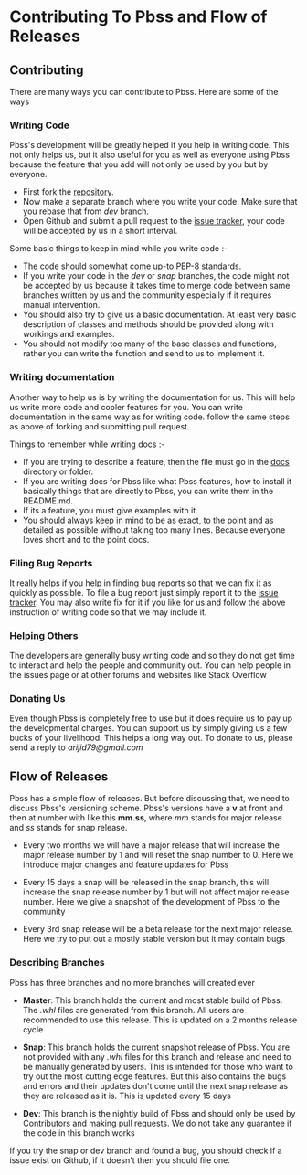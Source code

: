 # Contributing To Pbss and Flow of Releases
## Contributing
There are many ways you can contribute to Pbss. Here are some of the ways
### Writing Code
Pbss's development will be greatly helped if you help in writing code. This not only helps us, but it also useful for you as well as everyone using Pbss because the feature that you add will not only be used by you but by everyone.  
* First fork the [repository](https://github.com/arijit79/Pbss/).
* Now make a separate branch where you write your code. Make sure that you rebase that from _dev_ branch.
* Open Github and submit a pull request to the [issue tracker](https://github.com/arijit79/Pbss/issues), your code will be accepted by us in a short interval.

Some basic things to keep in mind while you write code :-
* The code should somewhat come up-to PEP-8 standards.
* If you write your code in the _dev_ or _snap_ branches, the code might not be accepted by us because it takes time to merge code between same branches written by us and the community especially if it requires manual intervention.
* You should also try to give us a basic documentation. At least very basic description of classes and methods should be provided along with workings and examples.
* You should not modify too many of the base classes and functions, rather you can write the function and send to us to implement it.

### Writing documentation
Another way to help us is by writing the documentation for us. This will help us write more code and cooler features for you. You can write documentation in the same way as for writing code. follow the same steps as above of forking and submitting pull request.  

Things to remember while writing docs :-
* If you are trying to describe a feature, then the file must go in the [docs](docs/) directory or folder.
* If you are writing docs for Pbss like what Pbss features, how to install it basically things that are directly to Pbss, you can write them in the README.md.
* If its a feature, you must give examples with it.
* You should always keep in mind to be as exact, to the point and as detailed as possible without taking too many lines. Because everyone loves short and to the point docs.

### Filing Bug Reports
It really helps if you help in finding bug reports so that we can fix it as quickly as possible. To file a bug report just simply report it to the [issue tracker](https://github.com/arijit79/Pbss/issues). You may also write fix for it if you like for us and follow the above instruction of writing code so that we may include it.

### Helping Others
The developers are generally busy writing code and so they do not get time to interact and help the people and community out. You can help people in the issues page or at other forums and websites like Stack Overflow

### Donating Us
Even though Pbss is completely free to use but it does require us to pay up the developmental charges. You can support us by simply giving us a few bucks of your livelihood. This helps a long way out. To donate to us, please send a reply to _arijid79@gmail.com_

## Flow of Releases
Pbss has a simple flow of releases. But before discussing that, we need to discuss Pbss's versioning scheme. Pbss's versions have a __v__ at front and then at number with like this __mm.ss__, where _mm_ stands for major release and _ss_ stands for snap release.
* Every two months we will have a major release that will increase the major release number by 1 and will reset the snap number to 0. Here we introduce major changes and feature updates for Pbss

* Every 15 days a snap will be released in the snap branch, this will increase the snap release number by 1 but will not affect major release number. Here we give a snapshot of the development of Pbss to the community

* Every 3rd snap release will be a beta release for the next major release. Here we try to put out a mostly stable version but it may contain bugs

### Describing Branches
Pbss has three branches and no more branches will created ever
* __Master__: This branch holds the current and most stable build of Pbss. The _.whl_ files are generated from this branch. All users are recommended to use this release. This is updated on a 2 months release cycle

* __Snap__: This branch holds the current snapshot release of Pbss. You are not provided with any _.whl_ files for this branch and release and need to be manually generated by users. This is intended for those who want to try out the most cutting edge features. But this also contains the bugs and errors and their updates don't come until the next snap release as they are released as it is. This is updated every 15 days

* __Dev__: This branch is the nightly build of Pbss and should only be used by Contributors and making pull requests. We do not take any guarantee if the code in this branch works

If you try the snap or dev branch and found a bug, you should check if a issue exist on Github, if it doesn't then you should file one.
